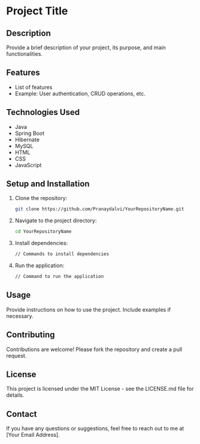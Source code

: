 # Project Title

## Description

Provide a brief description of your project, its purpose, and main functionalities.

## Features

- List of features
- Example: User authentication, CRUD operations, etc.

## Technologies Used

- Java
- Spring Boot
- Hibernate
- MySQL
- HTML
- CSS
- JavaScript

## Setup and Installation

1. Clone the repository:
    ```bash
    git clone https://github.com/Pranaydalvi/YourRepositoryName.git
    ```
2. Navigate to the project directory:
    ```bash
    cd YourRepositoryName
    ```
3. Install dependencies:
    ```bash
    // Commands to install dependencies
    ```
4. Run the application:
    ```bash
    // Command to run the application
    ```

## Usage

Provide instructions on how to use the project. Include examples if necessary.

## Contributing

Contributions are welcome! Please fork the repository and create a pull request.

## License

This project is licensed under the MIT License - see the LICENSE.md file for details.

## Contact

If you have any questions or suggestions, feel free to reach out to me at [Your Email Address].


